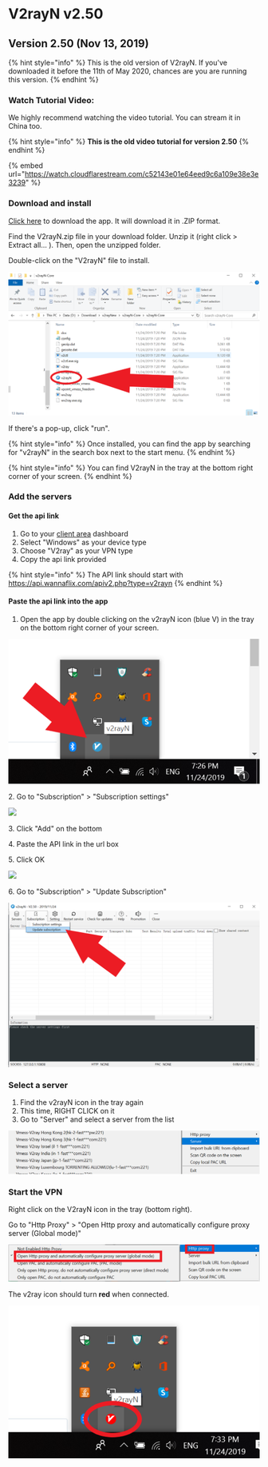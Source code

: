 # V2rayN v2.50

## Version 2.50 (Nov 13, 2019)

{% hint style="info" %}
This is the old version of V2rayN. If you've downloaded it before the 11th of May 2020, chances are you are running this version.
{% endhint %}

### Watch Tutorial Video:

We highly recommend watching the video tutorial. You can stream it in China too.&#x20;

{% hint style="info" %}
**This is the old video tutorial for version 2.50**
{% endhint %}

{% embed url="https://watch.cloudflarestream.com/c52143e01e64eed9c6a109e38e3e3239" %}

### Download and install

[Click here](https://github.com/2dust/v2rayN/releases/download/2.50/v2rayN.zip) to download the app. It will download it in .ZIP format.

Find the V2rayN.zip file in your download folder. Unzip it (right click > Extract all... ). Then, open the unzipped folder.&#x20;

Double-click on the "V2rayN" file to install.

![](../../.gitbook/assets/v2rayn.png)

If there's a pop-up, click "run".

{% hint style="info" %}
Once installed, you can find the app by searching for "v2rayN" in the search box next to the start menu.&#x20;
{% endhint %}

{% hint style="info" %}
You can find V2rayN in the tray at the bottom right corner of your screen.
{% endhint %}

### Add the servers

#### Get the api link

1. Go to your [client area](https://wannaflix.com/clientarea.php) dashboard
2. Select "Windows" as your device type
3. Choose "V2ray" as your VPN type
4. Copy the api link provided

{% hint style="info" %}
The API link should start with https://api.wannaflix.com/apiv2.php?type=v2rayn
{% endhint %}

#### Paste the api link into the app

1. Open the app by double clicking on the v2rayN icon (blue V) in the tray on the bottom right corner of your screen.

![](../../.gitbook/assets/tempsnip.png)



2\. Go to "Subscription" > "Subscription settings"

![](../../.gitbook/assets/v2rayn\_sub.png)

3\. Click "Add" on the bottom

4\. Paste the API link in the url box

5\. Click OK

![](<../../.gitbook/assets/v2rayn\_apiapi (1).png>)

6\. Go to "Subscription" > "Update Subscription"

![](../../.gitbook/assets/v2rayngupdate.png)

### Select a server

1. Find the v2rayN icon in the tray again
2. This time, RIGHT CLICK on it
3. Go to "Server" and select a server from the list

![](../../.gitbook/assets/v2rayn-servers.png)

### Start the VPN

Right click on the V2rayN icon in the tray (bottom right).

Go to "Http Proxy" > "Open Http proxy and automatically configure proxy server (Global mode)"

![](../../.gitbook/assets/http.png)

The v2ray icon should turn **red** when connected.

![](../../.gitbook/assets/red.png)
